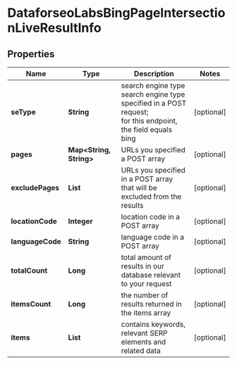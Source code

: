 # DataforseoLabsBingPageIntersectionLiveResultInfo


## Properties

| Name | Type | Description | Notes |
|------------ | ------------- | ------------- | -------------|
**seType** | **String** | search engine type<br>search engine type specified in a POST request;<br>for this endpoint, the field equals bing |[optional]|
**pages** | **Map<String, String>** | URLs you specified a POST array |[optional]|
**excludePages** | **List<String>** | URLs you specified in a POST array that will be excluded from the results |[optional]|
**locationCode** | **Integer** | location code in a POST array |[optional]|
**languageCode** | **String** | language code in a POST array |[optional]|
**totalCount** | **Long** | total amount of results in our database relevant to your request |[optional]|
**itemsCount** | **Long** | the number of results returned in the items array |[optional]|
**items** | **List<DataforseoLabsPageIntersectionLiveItem>** | contains keywords, relevant SERP elements and related data |[optional]|